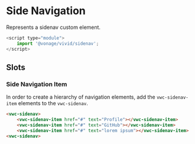 # Side Navigation

Represents a sidenav custom element.

```js
<script type="module">
    import '@vonage/vivid/sidenav';
</script>
```

## Slots

### Side Navigation Item

In order to create a hierarchy of navigation elements, add the `vwc-sidenav-item` elements to the `vwc-sidenav`.

```html preview
<vwc-sidenav>
    <vwc-sidenav-item href="#" text="Profile"></vwc-sidenav-item>
    <vwc-sidenav-item href="#" text="GitHub"></vwc-sidenav-item>
    <vwc-sidenav-item href="#" text="lorem ipsum"></vwc-sidenav-item>
<vwc-sidenav>
```
